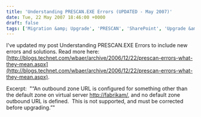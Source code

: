 ```yaml
---
title: 'Understanding PRESCAN.EXE Errors (UPDATED - May 2007)'
date: Tue, 22 May 2007 18:46:00 +0000
draft: false
tags: ['Migration &amp; Upgrade', 'PRESCAN', 'SharePoint', 'Upgrade &amp; Migration']
---
```


I've updated my post Understanding PRESCAN.EXE Errors to include new errors and solutions. Read more here: [http://blogs.technet.com/wbaer/archive/2006/12/22/prescan-errors-what-they-mean.aspx](http://blogs.technet.com/wbaer/archive/2006/12/22/prescan-errors-what-they-mean.aspx).

Excerpt:  "“An outbound zone URL is configured for something other than the default zone on virtual server [http://fabrikam/](http://fabrikam/), and no default zone outbound URL is defined.  This is not supported, and must be corrected before upgrading.”"